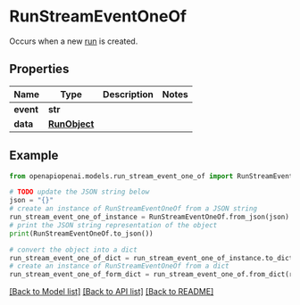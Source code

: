 # RunStreamEventOneOf

Occurs when a new [run](/docs/api-reference/runs/object) is created.

## Properties

Name | Type | Description | Notes
------------ | ------------- | ------------- | -------------
**event** | **str** |  | 
**data** | [**RunObject**](RunObject.md) |  | 

## Example

```python
from openapiopenai.models.run_stream_event_one_of import RunStreamEventOneOf

# TODO update the JSON string below
json = "{}"
# create an instance of RunStreamEventOneOf from a JSON string
run_stream_event_one_of_instance = RunStreamEventOneOf.from_json(json)
# print the JSON string representation of the object
print(RunStreamEventOneOf.to_json())

# convert the object into a dict
run_stream_event_one_of_dict = run_stream_event_one_of_instance.to_dict()
# create an instance of RunStreamEventOneOf from a dict
run_stream_event_one_of_form_dict = run_stream_event_one_of.from_dict(run_stream_event_one_of_dict)
```
[[Back to Model list]](../README.md#documentation-for-models) [[Back to API list]](../README.md#documentation-for-api-endpoints) [[Back to README]](../README.md)


